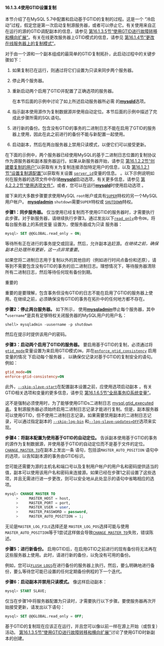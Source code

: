 #### 16.1.3.4使用GTID设置复制



本节介绍了在MySQL 5.7中配置和启动基于GTID的复制的过程。这是一个 “冷启动”过程，假定您是第一次启动复制源服务器，或者可以停止它。有关使用来自正在运行的源的GTID调配副本的信息，请参见 [第16.1.3.5节“使用GTID进行故障转移和横向扩展”](https://dev.mysql.com/doc/refman/5.7/en/replication-gtids-failover.html)。有关在线更改服务器上GTID模式的信息，请参见 [第16.1.4节“更改在线服务器上的复制模式”](https://dev.mysql.com/doc/refman/5.7/en/replication-mode-change-online.html)。

对于由一个源和一个副本组成的最简单的GTID复制拓扑，此启动过程中的关键步骤如下：

1. 如果复制已在运行，则通过将它们设置为只读来同步两个服务器。

2. 停止两个服务器。

3. 重新启动两个启用了GTID并配置了正确选项的服务器。

   在本节后面的示例中讨论了如上所述启动服务器所必需 的[**mysqld**](https://dev.mysql.com/doc/refman/5.7/en/mysqld.html)选项。

4. 指示副本使用源作为复制数据源并使用自动定位。本节后面的示例中描述了完成此步骤所需的SQL语句。

5. 进行新的备份。包含没有GTID的事务的二进制日志不能在启用了GTID的服务器上使用，因此在此之前进行的备份不能与新配置一起使用。

6. 启动副本，然后在两台服务器上禁用只读模式，以便它们可以接受更新。

在下面的示例中，两个服务器已经使用MySQL的基于二进制日志位置的复制协议作为源服务器和副本服务器运行。如果从新服务器开始，请参见 [第16.1.2.2节“创建要复制的用户”](https://dev.mysql.com/doc/refman/5.7/en/replication-howto-repuser.html)以获取有关为复制连接添加特定用户的信息，以及 [第16.1.2.1节“设置复制源配置”](https://dev.mysql.com/doc/refman/5.7/en/replication-howto-masterbaseconfig.html)以获取有关设置 [`server_id`](https://dev.mysql.com/doc/refman/5.7/en/replication-options.html#sysvar_server_id)变量的信息。 。以下示例说明如何在服务器的选项文件中存储[**mysqld**](https://dev.mysql.com/doc/refman/5.7/en/mysqld.html)启动选项，有关更多信息，请参见 [第4.2.2.2节“使用选项文件”](https://dev.mysql.com/doc/refman/5.7/en/option-files.html)。或者，您可以在运行[**mysqld**](https://dev.mysql.com/doc/refman/5.7/en/mysqld.html)时使用启动选项 。

接下来的大多数步骤要求使用MySQL `root`帐户或具有[`SUPER`](https://dev.mysql.com/doc/refman/5.7/en/privileges-provided.html#priv_super)特权的另一个MySQL用户帐户。 [**mysqladmin**](https://dev.mysql.com/doc/refman/5.7/en/mysqladmin.html) `shutdown`需要`SUPER`特权或 [`SHUTDOWN`](https://dev.mysql.com/doc/refman/5.7/en/privileges-provided.html#priv_shutdown)特权。

**步骤1：同步服务器。** 仅当使用已经复制而不使用GTID的服务器时，才需要执行此步骤。对于新服务器，请继续执行步骤3。通过发出以下[`read_only`](https://dev.mysql.com/doc/refman/5.7/en/server-system-variables.html#sysvar_read_only)命令`ON`，将每台服务器上的系统变量 设置为，使服务器成为只读 服务器：

```sql
mysql> SET @@GLOBAL.read_only = ON;
```

等待所有正在进行的事务提交或回滚。然后，允许副本追赶源。*在继续之前，确保副本已处理所有更新，这一点非常重要*。

如果您将二进制日志用于复制以外的其他目的（例如进行时间点备份和还原），请等到不需要包含没有GTID的事务的旧二进制日志。理想情况下，等待服务器清除所有二进制日志，然后等待任何现有备份到期。

重要的

重要的是要理解，包含事务但没有GTID的日志不能在启用了GTID的服务器上使用。在继续之前，必须确保没有GTID的事务在拓扑中的任何地方都不存在。

**步骤2：停止两台服务器。** 如下所示， 使用[**mysqladmin**](https://dev.mysql.com/doc/refman/5.7/en/mysqladmin.html)停止每个服务器，其中*`username`*是具有足够特权关闭服务器的MySQL用户的用户名：

```terminal
shell> mysqladmin -uusername -p shutdown
```

然后在提示时提供该用户的密码。

**步骤3：启动两个启用了GTID的服务器。** 要启用基于GTID的复制，必须通过将[`gtid_mode`](https://dev.mysql.com/doc/refman/5.7/en/replication-options-gtids.html#sysvar_gtid_mode)变量设置为来启用GTID模式`ON`，并在[`enforce_gtid_consistency`](https://dev.mysql.com/doc/refman/5.7/en/replication-options-gtids.html#sysvar_enforce_gtid_consistency) 启用变量的情况 下启动每个服务器 ， 以确保仅记录对基于GTID的复制安全的语句。例如：

```ini
gtid_mode=ON
enforce-gtid-consistency=ON
```

此外，[`--skip-slave-start`](https://dev.mysql.com/doc/refman/5.7/en/replication-options-replica.html#option_mysqld_skip-slave-start)在配置副本设置之前，应使用选项启动副本 。有关GTID相关选项和变量的更多信息，请参见 [第16.1.6.5节“全局事务ID系统变量”](https://dev.mysql.com/doc/refman/5.7/en/replication-options-gtids.html)。

这不是强制必须使用时，为了能够使用GTIDs二进制日志 [mysql.gtid_executed表](https://dev.mysql.com/doc/refman/5.7/en/replication-gtids-concepts.html#replication-gtids-gtid-executed-table)。复制源服务器必须始终启用二进制日志记录才能进行复制。但是，副本服务器可以使用GTID，但不使用二进制日志记录。如果需要禁用副本的二进制日志记录，可以通过指定副本的 [`--skip-log-bin`](https://dev.mysql.com/doc/refman/5.7/en/replication-options-binary-log.html#option_mysqld_log-bin) 和[`--log-slave-updates=OFF`](https://dev.mysql.com/doc/refman/5.7/en/replication-options-binary-log.html#sysvar_log_slave_updates)选项来实现。

**步骤4：将副本配置为使用基于GTID的自动定位。** 告诉副本使用基于GTID的事务的源作为复制数据源，并使用基于GTID的自动定位而不是基于文件的定位。[`CHANGE MASTER TO`](https://dev.mysql.com/doc/refman/5.7/en/change-master-to.html)在副本上发出一条 语句，包括该`MASTER_AUTO_POSITION` 语句中的选项，以告知副本源的事务由GTID标识。

您可能还需要为源的主机名和端口号以及复制用户帐户的用户名和密码提供适当的值，副本可以使用该用户名和密码来连接源。如果已经在步骤1之前设置了这些选项，并且无需进行进一步更改，则可以安全地从此处显示的语句中省略相应的选项。

```sql
mysql> CHANGE MASTER TO
     >     MASTER_HOST = host,
     >     MASTER_PORT = port,
     >     MASTER_USER = user,
     >     MASTER_PASSWORD = password,
     >     MASTER_AUTO_POSITION = 1;
```

无论是`MASTER_LOG_FILE`选择还是 `MASTER_LOG_POS`选择可能与使用 `MASTER_AUTO_POSITION`等于1尝试这样做会导致[`CHANGE MASTER TO`](https://dev.mysql.com/doc/refman/5.7/en/change-master-to.html)失败，错误陈述。

**步骤5：进行新备份。** 启用GTID后，在启用GTID之前进行的现有备份将无法再在这些服务器上使用。此时，请进行新的备份，以免没有可用的备份。

例如，您可以[`FLUSH LOGS`](https://dev.mysql.com/doc/refman/5.7/en/flush.html#flush-logs)在进行备份的服务器上执行。然后，要么明确地进行备份，要么等待您可能已设置的任何定期备份例程的下一个迭代。

**步骤6：启动副本并禁用只读模式。** 像这样启动副本：

```sql
mysql> START SLAVE;
```

仅当在步骤1中将服务器配置为只读时，才需要执行以下步骤。要使服务器再次开始接受更新，请发出以下语句：

```sql
mysql> SET @@GLOBAL.read_only = OFF;
```

基于GTID的复制现在应该正在运行，并且您可以像以前一样在源上开始（或恢复）活动。 [第16.1.3.5节“使用GTID进行故障转移和横向扩展”](https://dev.mysql.com/doc/refman/5.7/en/replication-gtids-failover.html)讨论了使用GTID时新副本的创建。
